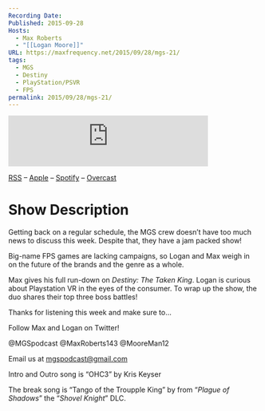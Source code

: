 ```yaml
---
Recording Date: 
Published: 2015-09-28
Hosts:
  - Max Roberts
  - "[[Logan Moore]]"
URL: https://maxfrequency.net/2015/09/28/mgs-21/
tags:
  - MGS
  - Destiny
  - PlayStation/PSVR
  - FPS
permalink: 2015/09/28/mgs-21/
---
```

<iframe src="https://podcasters.spotify.com/pod/show/millennialgamingspeak/embed/episodes/Episode-21-Backyard-Podcasting-with-Pablo-Sanchez-e1adhsj/a-a6ts443" height="102px" width="400px" frameborder="0" scrolling="no"></iframe>

[RSS](https://anchor.fm/s/74aa3858/podcast/rss) – [Apple](https://podcasts.apple.com/us/podcast/episode-3-gdc-wrap-up/id1000915981?i=1000542222515) – [Spotify](https://open.spotify.com/episode/7wePXT4Bt22LWifVLx3n8y) – [Overcast](https://overcast.fm/+EtIgeWxEU)
# Show Description

Getting back on a regular schedule, the MGS crew doesn’t have too much news to discuss this week. Despite that, they have a jam packed show!

Big-name FPS games are lacking campaigns, so Logan and Max weigh in on the future of the brands and the genre as a whole.

Max gives his full run-down on *Destiny: The Taken King*. Logan is curious about Playstation VR in the eyes of the consumer. To wrap up the show, the duo shares their top three boss battles!

Thanks for listening this week and make sure to…

Follow Max and Logan on Twitter!

@MGSpodcast
@MaxRoberts143
@MooreMan12

Email us at mgspodcast@gmail.com

Intro and Outro song is “OHC3” by Kris Keyser

The break song is “Tango of the Troupple King” by from “*Plague of Shadows*” the “*Shovel Knight*” DLC.